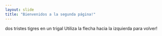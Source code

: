 ```yaml
---
layout: slide
title: "Bienvenidos a la segunda página!"
---
```

dos tristes tigres en un trigal
Utiliza la flecha hacia la izquierda para volver!
